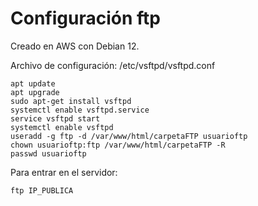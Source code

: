 # Configuración ftp

Creado en AWS con Debian 12.

Archivo de configuración: /etc/vsftpd/vsftpd.conf



```
apt update
apt upgrade
sudo apt-get install vsftpd
systemctl enable vsftpd.service
service vsftpd start
systemctl enable vsftpd
useradd -g ftp -d /var/www/html/carpetaFTP usuarioftp
chown usuarioftp:ftp /var/www/html/carpetaFTP -R
passwd usuarioftp
```

Para entrar en el servidor: 

```
ftp IP_PUBLICA
```


